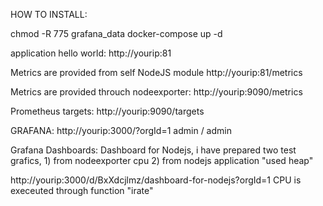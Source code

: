 
HOW TO INSTALL:

chmod -R 775 grafana_data 
docker-compose up -d

application hello world: http://yourip:81

Metrics are provided from self NodeJS module http://yourip:81/metrics

Metrics are provided throuch nodeexporter: http://yourip:9090/metrics

Prometheus targets: http://yourip:9090/targets

GRAFANA: http://yourip:3000/?orgId=1 admin / admin

Grafana Dashboards: Dashboard for Nodejs, i have prepared two test grafics, 1) from nodeexporter cpu 2) from nodejs application "used heap"

http://yourip:3000/d/BxXdcjlmz/dashboard-for-nodejs?orgId=1 CPU is execeuted through function "irate"
